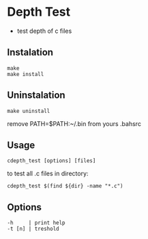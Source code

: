 # Depth Test
- test depth of c files

## Instalation
```
make
make install
```

## Uninstalation
```
make uninstall
```

remove PATH=$PATH:~/.bin from yours .bahsrc


## Usage
```
cdepth_test [options] [files]
```

to test all .c files in directory:
```
cdepth_test $(find ${dir} -name "*.c")
```

## Options
```
-h     | print help
-t [n] | treshold
```
